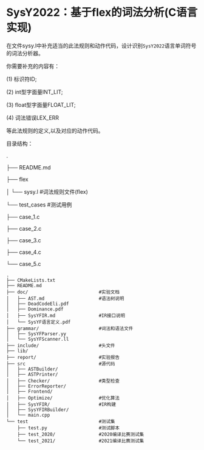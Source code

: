# SysY2022：基于flex的词法分析(C语言实现)

在文件sysy.l中补充适当的此法规则和动作代码，设计识别`SysY2022`语言单词符号的词法分析器。

你需要补充的内容有：<p>
(1) 标识符ID;<p>
(2) int型字面量INT_LIT;<p>
(3) float型字面量FLOAT_LIT;<p>
(4) 词法错误LEX_ERR<p>

等此法规则的定义,以及对应的动作代码。<p>

目录结构：<p>
.<p>
├── README.md   <p>
├── flex<p>
│   └── sysy.l     #词法规则文件(flex)<p>
└── test_cases     #测试用例<p>
    ├── case_1.c   <p>
    ├── case_2.c<p>
    ├── case_3.c<p>
    ├── case_4.c<p>
    └── case_5.c<p>
    
    
```
.
├── CMakeLists.txt
├── README.md
├── doc/                          #实验文档
│   ├── AST.md                    #语法树说明
│   ├── DeadCodeEli.pdf      
│   ├── Dominance.pdf        
│   ├── SysYFIR.md                #IR接口说明
│   └── SysYF语言定义.pdf
├── grammar/                      #词法和语法文件
│   ├── SysYFParser.yy
│   └── SysYFScanner.ll
├── include/                      #头文件
├── lib/
├── report/                       #实验报告
├── src                           #源代码
│   ├── ASTBuilder/
│   ├── ASTPrinter/
│   ├── Checker/                  #类型检查
│   ├── ErrorReporter/
│   ├── Frontend/
│   ├── Optimize/                 #优化算法
│   ├── SysYFIR/                  #IR构建
│   ├── SysYFIRBuilder/
│   └── main.cpp
└── test                          #测试集
    ├── test.py                   #测试脚本
    ├── test_2020/                #2020编译比赛测试集
    └── test_2021/                #2021编译比赛测试集
        
```
